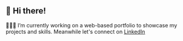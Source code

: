 ## 👋 Hi there!

👩🏻‍💻 I’m currently working on a web-based portfolio to showcase my projects and skills. Meanwhile let's connect on [LinkedIn](https://www.linkedin.com/in/chuahongpei/)



